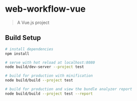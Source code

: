 # web-workflow-vue

> A Vue.js project

## Build Setup

``` bash
# install dependencies
npm install

# serve with hot reload at localhost:8080
node build/dev-server --project test

# build for production with minification
node build/build --project test

# build for production and view the bundle analyzer report
node build/build --project test --report
```
